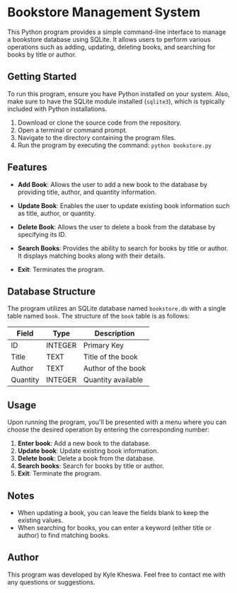 # Bookstore Management System

This Python program provides a simple command-line interface to manage a bookstore database using SQLite. It allows users to perform various operations such as adding, updating, deleting books, and searching for books by title or author.

## Getting Started

To run this program, ensure you have Python installed on your system. Also, make sure to have the SQLite module installed (`sqlite3`), which is typically included with Python installations.

1. Download or clone the source code from the repository.
2. Open a terminal or command prompt.
3. Navigate to the directory containing the program files.
4. Run the program by executing the command: `python bookstore.py`

## Features

- **Add Book**: Allows the user to add a new book to the database by providing title, author, and quantity information.

- **Update Book**: Enables the user to update existing book information such as title, author, or quantity.

- **Delete Book**: Allows the user to delete a book from the database by specifying its ID.

- **Search Books**: Provides the ability to search for books by title or author. It displays matching books along with their details.

- **Exit**: Terminates the program.

## Database Structure

The program utilizes an SQLite database named `bookstore.db` with a single table named `book`. The structure of the `book` table is as follows:

| Field    | Type     | Description        |
|----------|----------|--------------------|
| ID       | INTEGER  | Primary Key        |
| Title    | TEXT     | Title of the book  |
| Author   | TEXT     | Author of the book |
| Quantity | INTEGER  | Quantity available |

## Usage

Upon running the program, you'll be presented with a menu where you can choose the desired operation by entering the corresponding number:

1. **Enter book**: Add a new book to the database.
2. **Update book**: Update existing book information.
3. **Delete book**: Delete a book from the database.
4. **Search books**: Search for books by title or author.
0. **Exit**: Terminate the program.

## Notes

- When updating a book, you can leave the fields blank to keep the existing values.
- When searching for books, you can enter a keyword (either title or author) to find matching books.

## Author

This program was developed by Kyle Kheswa. Feel free to contact me with any questions or suggestions.

